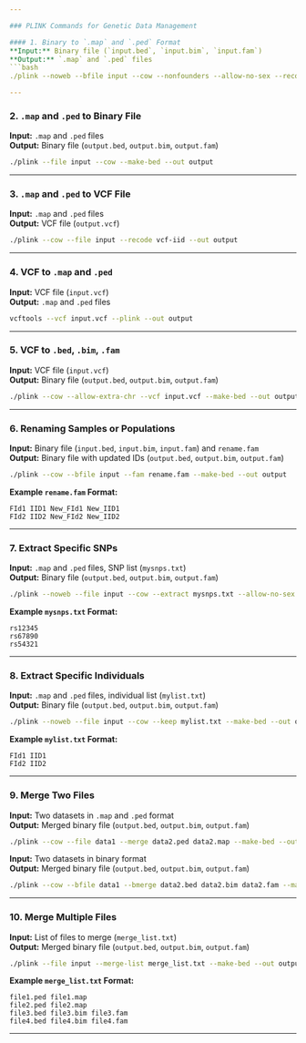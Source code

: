 ```yaml
---

### PLINK Commands for Genetic Data Management

#### 1. Binary to `.map` and `.ped` Format
**Input:** Binary file (`input.bed`, `input.bim`, `input.fam`)  
**Output:** `.map` and `.ped` files  
```bash
./plink --noweb --bfile input --cow --nonfounders --allow-no-sex --recode --out output

---
```


### **2. `.map` and `.ped` to Binary File**
**Input:** `.map` and `.ped` files  
**Output:** Binary file (`output.bed`, `output.bim`, `output.fam`)  
```bash
./plink --file input --cow --make-bed --out output
```

---

### **3. `.map` and `.ped` to VCF File**
**Input:** `.map` and `.ped` files  
**Output:** VCF file (`output.vcf`)  
```bash
./plink --cow --file input --recode vcf-iid --out output
```

---

### **4. VCF to `.map` and `.ped`**
**Input:** VCF file (`input.vcf`)  
**Output:** `.map` and `.ped` files  
```bash
vcftools --vcf input.vcf --plink --out output
```

---

### **5. VCF to `.bed`, `.bim`, `.fam`**
**Input:** VCF file (`input.vcf`)  
**Output:** Binary file (`output.bed`, `output.bim`, `output.fam`)  
```bash
./plink --cow --allow-extra-chr --vcf input.vcf --make-bed --out output
```

---

### **6. Renaming Samples or Populations**
**Input:** Binary file (`input.bed`, `input.bim`, `input.fam`) and `rename.fam`  
**Output:** Binary file with updated IDs (`output.bed`, `output.bim`, `output.fam`)  
```bash
./plink --cow --bfile input --fam rename.fam --make-bed --out output
```

**Example `rename.fam` Format:**  
```plaintext
FId1 IID1 New_FId1 New_IID1
FId2 IID2 New_FId2 New_IID2
```

---

### **7. Extract Specific SNPs**
**Input:** `.map` and `.ped` files, SNP list (`mysnps.txt`)  
**Output:** Binary file (`output.bed`, `output.bim`, `output.fam`)  
```bash
./plink --noweb --file input --cow --extract mysnps.txt --allow-no-sex --make-bed --out output
```

**Example `mysnps.txt` Format:**  
```plaintext
rs12345
rs67890
rs54321
```

---

### **8. Extract Specific Individuals**
**Input:** `.map` and `.ped` files, individual list (`mylist.txt`)  
**Output:** Binary file (`output.bed`, `output.bim`, `output.fam`)  
```bash
./plink --noweb --file input --cow --keep mylist.txt --make-bed --out output
```

**Example `mylist.txt` Format:**  
```plaintext
FId1 IID1
FId2 IID2
```

---

### **9. Merge Two Files**
**Input:** Two datasets in `.map` and `.ped` format  
**Output:** Merged binary file (`output.bed`, `output.bim`, `output.fam`)  
```bash
./plink --cow --file data1 --merge data2.ped data2.map --make-bed --out output
```

**Input:** Two datasets in binary format  
**Output:** Merged binary file (`output.bed`, `output.bim`, `output.fam`)  
```bash
./plink --cow --bfile data1 --bmerge data2.bed data2.bim data2.fam --make-bed --out output
```

---

### **10. Merge Multiple Files**
**Input:** List of files to merge (`merge_list.txt`)  
**Output:** Merged binary file (`output.bed`, `output.bim`, `output.fam`)  
```bash
./plink --file input --merge-list merge_list.txt --make-bed --out output
```

**Example `merge_list.txt` Format:**  
```plaintext
file1.ped file1.map
file2.ped file2.map
file3.bed file3.bim file3.fam
file4.bed file4.bim file4.fam
```

---
```
